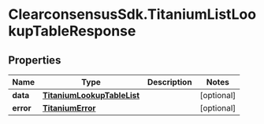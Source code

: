 # ClearconsensusSdk.TitaniumListLookupTableResponse

## Properties

Name | Type | Description | Notes
------------ | ------------- | ------------- | -------------
**data** | [**TitaniumLookupTableList**](TitaniumLookupTableList.md) |  | [optional] 
**error** | [**TitaniumError**](TitaniumError.md) |  | [optional] 


